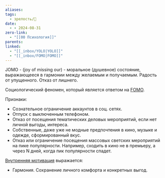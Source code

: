 ```yaml
---
aliases: 
tags:
  - зрелость/🌱
date:
  - - 2024-08-31
zero-link:
  - "[[00 Психология]]"
parents: 
linked:
  - "[[_inbox/YOLO|YOLO]]"
  - "[[_inbox/FOMO|FOMO]]"
---
```

JOMO - (joy of missing our) - моральное (душевное) состояние, выражающееся в гармонии между желаемым и получаемым. Радость от упущенного. Отказ от лишнего.

Социологический феномен, который является ответом на [FOMO](_inbox/FOMO.md).

Признаки:
- Сознательное ограничение аккаунтов в соц. сетях.
- Отпуск с выключенным телефоном.
- Отказ от посещения тематических деловых мероприятий, если нет личной выгоды, интереса.
- Собственные, даже уже не модные предпочтения в кино, музыке и одежде, сформированный вкус.
- Отказ или ограничение посещения массовых светских мероприятий на пике популярности. Например, сходить в кино не в премьеру, а через N дней, когда пик популярности спадет.

[Внутренняя мотивация](knowledge/productivity/other/Внутренняя%20мотивация.md) выражается:
- Гармония. Сохранение личного комфорта и конкретных выгод.